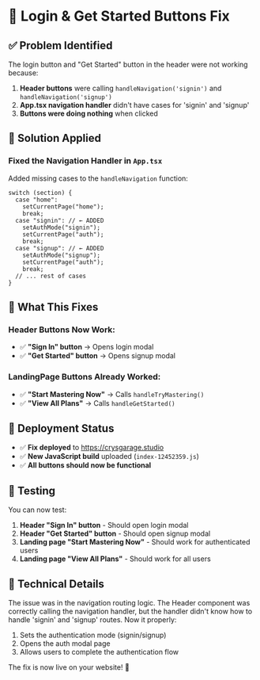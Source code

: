 # 🔧 Login & Get Started Buttons Fix

## ✅ Problem Identified

The login button and "Get Started" button in the header were not working because:

1. **Header buttons** were calling `handleNavigation('signin')` and `handleNavigation('signup')`
2. **App.tsx navigation handler** didn't have cases for 'signin' and 'signup'
3. **Buttons were doing nothing** when clicked

## 🔧 Solution Applied

### Fixed the Navigation Handler in `App.tsx`

Added missing cases to the `handleNavigation` function:

```tsx
switch (section) {
  case "home":
    setCurrentPage("home");
    break;
  case "signin": // ← ADDED
    setAuthMode("signin");
    setCurrentPage("auth");
    break;
  case "signup": // ← ADDED
    setAuthMode("signup");
    setCurrentPage("auth");
    break;
  // ... rest of cases
}
```

## 🎯 What This Fixes

### Header Buttons Now Work:

- ✅ **"Sign In" button** → Opens login modal
- ✅ **"Get Started" button** → Opens signup modal

### LandingPage Buttons Already Worked:

- ✅ **"Start Mastering Now"** → Calls `handleTryMastering()`
- ✅ **"View All Plans"** → Calls `handleGetStarted()`

## 🚀 Deployment Status

- ✅ **Fix deployed** to https://crysgarage.studio
- ✅ **New JavaScript build** uploaded (`index-12452359.js`)
- ✅ **All buttons should now be functional**

## 🧪 Testing

You can now test:

1. **Header "Sign In" button** - Should open login modal
2. **Header "Get Started" button** - Should open signup modal
3. **Landing page "Start Mastering Now"** - Should work for authenticated users
4. **Landing page "View All Plans"** - Should work for all users

## 📝 Technical Details

The issue was in the navigation routing logic. The Header component was correctly calling the navigation handler, but the handler didn't know how to handle 'signin' and 'signup' routes. Now it properly:

1. Sets the authentication mode (signin/signup)
2. Opens the auth modal page
3. Allows users to complete the authentication flow

The fix is now live on your website! 🎉
